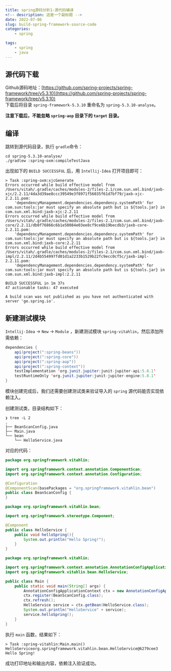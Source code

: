 ```yaml
---
title: spring源码分析1-源代码编译
<!-- description: 这是一个副标题 -->
date: 2022-07-06
slug: build-spring-framework-source-code
categories:
    - spring

tags:
    - spring
    - java
---
```


## 源代码下载

Github源码地址：[https://github.com/spring-projects/spring-framework/tree/v5.3.10](https://github.com/spring-projects/spring-framework/tree/v5.3.10)<br />下载后将目录 `spring-framework-5.3.10` 重命名为 `spring-5.3.10-analyse`。

**注意下载后，不能忽略 `spring-aop` 目录下的 `target` 目录。**

## 编译

跳转到源代码目录，执行 `gradle`命令：

```shell
cd spring-5.3.10-analyse/
./gradlew :spring-oxm:compileTestJava
```

出现如下的 `BUILD SUCCESSFUL` 后，用 `Intellij-Idea` 打开项目即可：

```shell
> Task :spring-oxm:xjcGenerate
Errors occurred while build effective model from /Users/vitah/.gradle/caches/modules-2/files-2.1/com.sun.xml.bind/jaxb-xjc/2.2.11/4da3d39ae8ccc39549e3f8971f56035f61d7bf79/jaxb-xjc-2.2.11.pom:
    'dependencyManagement.dependencies.dependency.systemPath' for com.sun:tools:jar must specify an absolute path but is ${tools.jar} in com.sun.xml.bind:jaxb-xjc:2.2.11
Errors occurred while build effective model from /Users/vitah/.gradle/caches/modules-2/files-2.1/com.sun.xml.bind/jaxb-core/2.2.11/db0f76866c6b1e50084e03ee8cf9ce6b19becdb3/jaxb-core-2.2.11.pom:
    'dependencyManagement.dependencies.dependency.systemPath' for com.sun:tools:jar must specify an absolute path but is ${tools.jar} in com.sun.xml.bind:jaxb-core:2.2.11
Errors occurred while build effective model from /Users/vitah/.gradle/caches/modules-2/files-2.1/com.sun.xml.bind/jaxb-impl/2.2.11/2d4b554997fd01d1a2233b1529b22fc9ecc0cf5c/jaxb-impl-2.2.11.pom:
    'dependencyManagement.dependencies.dependency.systemPath' for com.sun:tools:jar must specify an absolute path but is ${tools.jar} in com.sun.xml.bind:jaxb-impl:2.2.11

BUILD SUCCESSFUL in 1m 37s
47 actionable tasks: 47 executed

A build scan was not published as you have not authenticated with server 'ge.spring.io'.
```

## 新建测试模块

`Intellij-Idea` -> `New` -> `Module` ，新建测试模块 `spring-vitahlin`，然后添加所需依赖：

```java
dependencies {
    api(project(":spring-beans"))
    api(project(":spring-core"))
    api(project(":spring-aop"))
    api(project(":spring-context"))
    testImplementation 'org.junit.jupiter:junit-jupiter-api:5.8.1'
    testRuntimeOnly 'org.junit.jupiter:junit-jupiter-engine:5.8.1'
}
```

模块创建完成后，我们还需要创建测试类来验证导入的 `spring` 源代码能否实现依赖注入。

创建测试类，目录结构如下：

```shell
❯ tree -L 2
.
├── BeanScanConfig.java
├── Main.java
└── bean
    └── HelloService.java
```

对应的代码：

```java
package org.springframework.vitahlin;

import org.springframework.context.annotation.ComponentScan;
import org.springframework.context.annotation.Configuration;

@Configuration
@ComponentScan(basePackages = "org.springframework.vitahlin.bean")
public class BeanScanConfig {
}
```

```java
package org.springframework.vitahlin.bean;

import org.springframework.stereotype.Component;

@Component
public class HelloService {
    public void helloSpring(){
        System.out.println("Hello Spring!");
    }
}
```

```java
package org.springframework.vitahlin;

import org.springframework.context.annotation.AnnotationConfigApplicationContext;
import org.springframework.vitahlin.bean.HelloService;

public class Main {
    public static void main(String[] args) {
        AnnotationConfigApplicationContext ctx = new AnnotationConfigApplicationContext();
        ctx.register(BeanScanConfig.class);
        ctx.refresh();
        HelloService service = ctx.getBean(HelloService.class);
        System.out.println("HelloService" + service);
        service.helloSpring();
    }
}
```

执行 `main` 函数，结果如下：

```shell
> Task :spring-vitahlin:Main.main()
HelloServiceorg.springframework.vitahlin.bean.HelloService@6279cee3
Hello Spring!
```

成功打印地址和输出内容，依赖注入验证成功。
